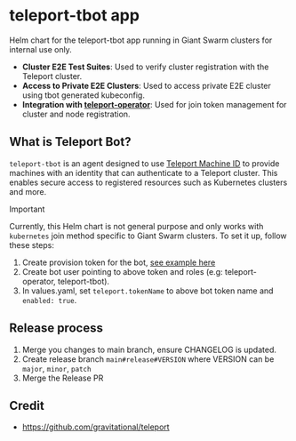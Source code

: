 # teleport-tbot app

Helm chart for the teleport-tbot app running in Giant Swarm clusters for internal use only.

- **Cluster E2E Test Suites**: Used to verify cluster registration with the Teleport cluster.
- **Access to Private E2E Clusters**: Used to access private E2E cluster using tbot generated kubeconfig.
- **Integration with [teleport-operator](https://github.com/giantswarm/teleport-operator)**: Used for join token management for cluster and node registration.

## What is Teleport Bot?

`teleport-tbot` is an agent designed to use [Teleport Machine ID](https://goteleport.com/docs/enroll-resources/machine-id/getting-started/) to provide machines with an identity that can authenticate to a Teleport cluster. This enables secure access to registered resources such as Kubernetes clusters and more.

>[!IMPORTANT]
> Currently, this Helm chart is not general purpose and only works with `kubernetes` join method specific to Giant Swarm clusters. To set it up, follow these steps:
> 1. Create provision token for the bot, [see example here](https://github.com/giantswarm/teleport-fleet/blob/main/kubernetes/shared/templates/bot-glippy-token.yaml)
> 2. Create bot user pointing to above token and roles (e.g: teleport-operator, teleport-tbot).
> 3. In values.yaml, set `teleport.tokenName` to above bot token name and `enabled: true`.

## Release process

1. Merge you changes to main branch, ensure CHANGELOG is updated.
2. Create release branch `main#release#VERSION` where VERSION can be `major`, `minor`, `patch`
3. Merge the Release PR

## Credit
- https://github.com/gravitational/teleport
